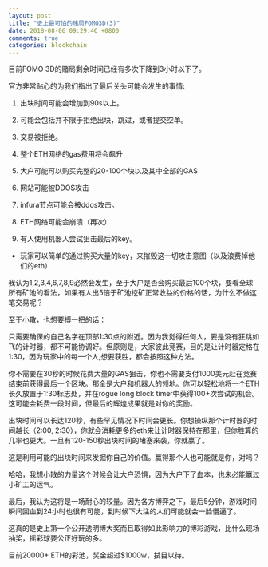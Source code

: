 ```yaml
---
layout: post
title: "史上最可怕的赌局FOMO3D(3)"
date: 2018-08-06 09:29:46 +0800
comments: true
categories: blockchain
---
```


目前FOMO 3D的赌局剩余时间已经有多次下降到3小时以下了。

官方非常贴心的为我们指出了最后关头可能会发生的事情:

<!-- more -->

1. 出块时间可能会增加到90s以上。

2. 可能会包括并不限于拒绝出块，跳过，或者提交空单。

3. 交易被拒绝。

4. 整个ETH网络的gas费用将会飙升

5. 大户可能可以购买完整的20-100个块以及其中全部的GAS

6. 网站可能被DDOS攻击

7. infura节点可能会被ddos攻击。

8. ETH网络可能会崩溃（再次）

9. 有人使用机器人尝试狙击最后的key。

* 玩家可以简单的通过购买大量的key，来摧毁这一切攻击意图（以及浪费掉他们的eth）

我认为1,2,3,4,6,7,8,9必然会发生，至于大户是否会购买最后100个块，要看全球所有矿池的看法，如果有人出5倍于矿池挖矿正常收益的价格的话，为什么不做这笔交易呢？


至于小散，也想要搏一把的话：

只需要确保的自己名字在顶部1:30点的附近。因为我觉得任何人，要是没有狂跳如飞的计时器，都不可能协调好。但原则是，大家彼此竞赛，目的是让计时器定格在1:30，因为玩家中的每一个人,想要获胜，都会按照这种方法。

你不需要在30秒的时候花费大量的GAS狙击，你也不需要支付1000美元赶在竞赛结束前获得最后一个区块。那全是大户和机器人的领地。你可以轻松地将一个ETH长久放置于1:30标志处，并在rogue long block timer中获得100+次尝试的机会。这可能会耗费一段时间，但最后的辉煌成果就是对你的奖励。

出块时间可以长达120秒，有些罕见情况下时间会更长。你想操纵那个计时器的时间越长（2:00, 2:30），你就会消耗更多的eth来让计时器保持在那里，但你胜算的几率也更大。一旦有120-150秒出块时间的堵塞来袭，你就赢了。

这是利用可能的出块时间来发掘你自己的价值。赢得那个人也可能就是你，对吗？

哈哈，我想小散的力量这个时候会让大户恐惧，因为大户下了血本，也未必能赢过小矿工的运气。

最后，我认为这将是一场耐心的较量。因为各方博弈之下，最后5分钟，游戏时间瞬间回血到24小时也很有可能，到时候下大注的人们可能就会一脸懵逼了。

这真的是史上第一个公开透明博大奖而且取得如此影响力的博彩游戏，比什么现场抽奖，摇彩球要公正好玩的多。

目前20000+ ETH的彩池，奖金超过$1000w，拭目以待。

